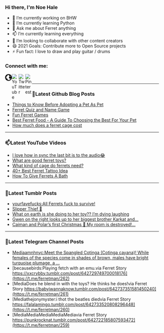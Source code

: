 ### Hi there, I'm Noe Hale

- 🔭 I’m currently working on BHW
- 🌱 I’m currently learning Python
- 💬 Ask me about Ferret anything
- 📫 I’m currently learning everything
- 🔭 I’m looking to collaborate with other content creators
- 😄 2021 Goals: Contribute more to Open Source projects
- ⚡ Fun fact: I love to draw and play guitar / drums

### Connect with me:

[<img align="left" alt="ferretvoice.com" width="22px" src="https://raw.githubusercontent.com/iconic/open-iconic/master/svg/globe.svg" />](https://ferretvoice.com)
[<img align="left" alt="YouTube" width="22px" src="https://cdn.jsdelivr.net/npm/simple-icons@v3/icons/youtube.svg" />](https://www.youtube.com/channel/UCk665XTfaMLVwFVWUmgnDiw)
[<img align="left" alt="Twitter" width="22px" src="https://cdn.jsdelivr.net/npm/simple-icons@v3/icons/twitter.svg" />](https://twitter.com/voiceferret)
[<img align="left" alt="Pinterest" width="22px" src="https://cdn.jsdelivr.net/npm/simple-icons@v3/icons/pinterest.svg" />](https://www.pinterest.com/voiceferret/)

<br />

---
### 🔭Latest Github Blog Posts
<!-- GITHUB:START -->
- [Things to Know Before Adopting a Pet As Pet](http://noehale.github.io/things-to-know-before-adopting-a-pet-as-pet/)
- [Ferret Quiz and Name Game](http://noehale.github.io/ferret-quiz/)
- [Fun Ferret Games](http://noehale.github.io/fun-ferret-games/)
- [Best Ferret Food - A Guide To Choosing the Best For Your Pet](http://noehale.github.io/best-ferret-food/)
- [How much does a ferret cage cost](http://noehale.github.io/how-much-does-a-ferret-cage-cost/)
<!-- GITHUB:END -->
---
### 📫Latest YouTube Videos

<!-- YOUTUBE:START -->
- [I love how in sync the last bit is to the audio😂](https://www.youtube.com/watch?v=WHBeGHwSlGY)
- [What are good ferret toys?](https://www.youtube.com/watch?v=tPxRilBzc0s)
- [What kind of cage do ferrets need?](https://www.youtube.com/watch?v=xzz6hC3sR5A)
- [40+ Best Ferret Tattoo Idea](https://www.youtube.com/watch?v=KIKqduR6Xcs)
- [How To Give Ferrets A Bath](https://www.youtube.com/watch?v=A0nwywkhTSg)
<!-- YOUTUBE:END -->

---
### 📝Latest Tumblr Posts

<!-- TUMBLR:START -->
- [yourfavefucks:All Ferrets fuck to survive!](https://come-forth-into-the-light.tumblr.com/post/642729793876541440)
- [Slipper Thief 💖](https://come-forth-into-the-light.tumblr.com/post/642684448547192832)
- [What on earth is she doing to her toy?? I’m dying laughing](https://come-forth-into-the-light.tumblr.com/post/642661808426123264)
- [Gwen on the right looks up to her biggest brother Karkat and...](https://come-forth-into-the-light.tumblr.com/post/642639145027698688)
- [Caiman and Polar’s first Christmas 🥰 My room is destroyed!...](https://come-forth-into-the-light.tumblr.com/post/642593859991486464)
<!-- TUMBLR:END -->
---
### 📝Latest Telegram Channel Posts

<!-- TELEGRAM:START -->
- [Mediaamnhnyc:Meet the Spangled Cotinga (Cotinga cayana)! While females of the species come in shades of brown, males have bright turquoise plumage, a ...](https://t.me/ferretman/263)
- [becausebirds:Playing fetch with an emu.via Ferret Story https://xxcrybby.tumblr.com/post/642729749700018176](https://t.me/ferretman/262)
- [MediaDoes he blend in with the toys? He thinks he does!via Ferret Story https://babyiwannaknow.tumblr.com/post/642737351581450240](https://t.me/ferretman/261)
- [Mediathejonymyster:i thot the beatles diedvia Ferret Story https://falalamingo.tumblr.com/post/642733520808296448](https://t.me/ferretman/260)
- [MediaMediaMediaMediaMediavia Ferret Story https://punkrocknat.tumblr.com/post/642722185807593472](https://t.me/ferretman/259)
<!-- TELEGRAM:END -->
